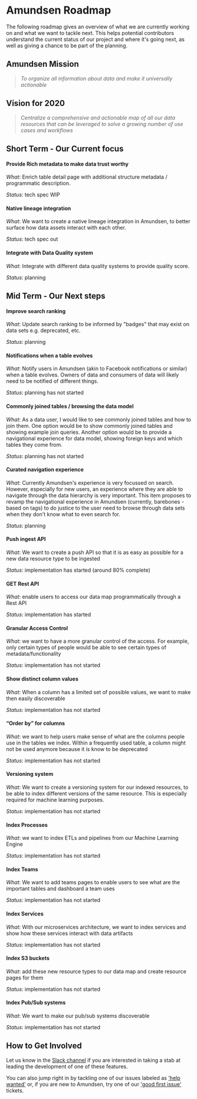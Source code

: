 # Amundsen Roadmap
The following roadmap gives an overview of what we are currently working on and what we want to tackle next. This helps potential contributors understand the current status of our project and where it's going next, as well as giving a chance to be part of the planning.

## Amundsen Mission
> *To organize all information about data and make it universally actionable*

## Vision for 2020
> *Centralize a comprehensive and actionable map of all our data resources that can be leveraged to solve a growing number of use cases and workflows*

## Short Term - Our Current focus

#### Provide Rich metadata to make data trust worthy
*What*: Enrich table detail page with additional structure metadata / programmatic description.

*Status*: tech spec WIP

#### Native lineage integration
*What*: We want to create a native lineage integration in Amundsen, to better surface how data assets interact with each other.

*Status*: tech spec out

#### Integrate with Data Quality system
*What*: Integrate with different data quality systems to provide quality score.

*Status*: planning

## Mid Term - Our Next steps
#### Improve search ranking
*What*: Update search ranking to be informed by "badges" that may exist on data sets e.g. deprecated, etc.

*Status*: planning

#### Notifications when a table evolves
*What*: Notify users in Amundsen (akin to Facebook notifications or similar) when a table evolves. Owners of data and consumers of data will likely need to be notified of different things.

*Status*: planning has not started 

#### Commonly joined tables / browsing the data model
*What*: As a data user, I would like to see commonly joined tables and how to join them.
One option would be to show commonly joined tables and showing example join queries. Another option would be to provide a navigational experience for data model, showing foreign keys and which tables they come from.

*Status*: planning has not started 

#### Curated navigation experience
*What*: Currently Amundsen's experience is very focussed on search. However, especially for new users, an experience where they are able to navigate through the data hierarchy is very important. This item proposes to revamp the navigational experience in Amundsen (currently, barebones - based on tags) to do justice to the user need to browse through data sets when they don't know what to even search for.

*Status*: planning

#### Push ingest API
*What*: We want to create a push API so that it is as easy as possible for a new data resource type to be ingested  

*Status*: implementation has started (around 80% complete)  

#### GET Rest API
*What*: enable users to access our data map programmatically through a Rest API  

*Status*: implementation has started  

#### Granular Access Control
*What*: we want to have a more granular control of the access. For example, only certain types of people would be able to see certain types of metadata/functionality  

*Status*: implementation has not started  

#### Show distinct column values
*What*: When a column has a limited set of possible values, we want to make then easily discoverable  

*Status*: implementation has not started  

#### “Order by” for columns
*What*: we want to help users make sense of what are the columns people use in the tables we index. Within a frequently used table, a column might not be used anymore because it is know to be deprecated  

*Status*: implementation has not started  

#### Versioning system
*What*: We want to create a versioning system for our indexed resources, to be able to index different versions of the same resource. This is especially required for machine learning purposes.  

*Status*: implementation has not started  

#### Index Processes
*What*: we want to index ETLs and pipelines from our Machine Learning Engine  

*Status*: implementation has not started  

#### Index Teams
*What*: We want to add teams pages to enable users to see what are the important tables and dashboard a team uses  

*Status*: implementation has not started  

#### Index Services
*What*: With our microservices architecture, we want to index services and show how these services interact with data artifacts

*Status*: implementation has not started

#### Index S3 buckets
*What*: add these new resource types to our data map and create resource pages for them  

*Status*:  implementation has not started

#### Index Pub/Sub systems
*What*: We want to make our pub/sub systems discoverable

*Status*: implementation has not started

## How to Get Involved
Let us know in the [Slack channel](https://app.slack.com/client/TGFR0CZM3/CGFBVT23V) if you are interested in taking a stab at leading the development of one of these features.

You can also jump right in by tackling one of our issues labeled as ['help wanted'](https://github.com/amundsen-io/amundsen/labels/help%20wanted) or, if you are new to Amundsen, try one of our ['good first issue'](https://github.com/amundsen-io/amundsen/labels/good%20first%20issue) tickets.

